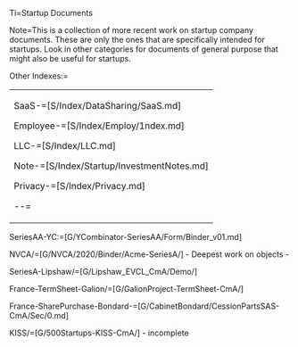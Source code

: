 Ti=Startup Documents

Note=This is a collection of more recent work on startup company documents. These are only the ones that are specifically intended for startups. Look in other categories for documents of general purpose that might also be useful for startups.

Other Indexes:=<table><tr><td> 

SaaS-=[S/Index/DataSharing/SaaS.md]

Employee-=[S/Index/Employ/1ndex.md]

LLC-=[S/Index/LLC.md]

Note-=[S/Index/Startup/InvestmentNotes.md]

Privacy-=[S/Index/Privacy.md]

--=</td></tr></table>

SeriesAA-YC:=[G/YCombinator-SeriesAA/Form/Binder_v01.md]

NVCA/=[G/NVCA/2020/Binder/Acme-SeriesA/] - Deepest work on objects - 

SeriesA-Lipshaw/=[G/Lipshaw_EVCL_CmA/Demo/]

France-TermSheet-Galion/=[G/GalionProject-TermSheet-CmA/]

France-SharePurchase-Bondard-=[G/CabinetBondard/CessionPartsSAS-CmA/Sec/0.md]

KISS/=[G/500Startups-KISS-CmA/] - incomplete